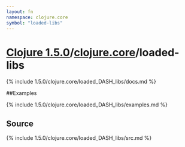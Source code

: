 ```yaml
---
layout: fn
namespace: clojure.core
symbol: "loaded-libs"
---
```


# [Clojure 1.5.0](../../)/[clojure.core](../)/loaded-libs

{% include 1.5.0/clojure.core/loaded_DASH_libs/docs.md %}

##Examples

{% include 1.5.0/clojure.core/loaded_DASH_libs/examples.md %}
## Source
{% include 1.5.0/clojure.core/loaded_DASH_libs/src.md %}

